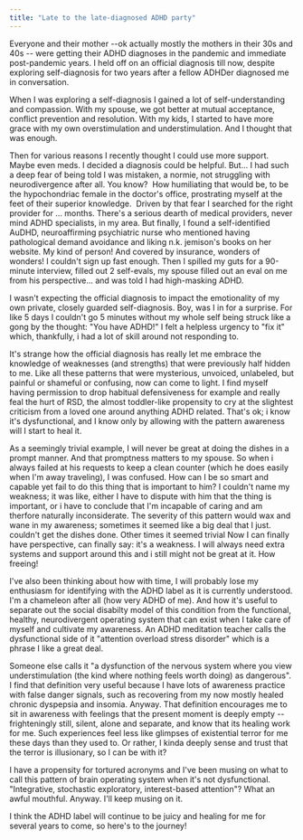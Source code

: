 ```yaml
---
title: "Late to the late-diagnosed ADHD party"
---
```


Everyone and their mother --ok actually mostly the mothers in their 30s and 40s -- were getting their ADHD diagnoses in the pandemic and immediate post-pandemic years. I held off on an official diagnosis till now, despite exploring self-diagnosis for two years after a fellow ADHDer diagnosed me in conversation.

When I was exploring a self-diagnosis I gained a lot of self-understanding and compassion. With my spouse, we got better at mutual acceptance, conflict prevention and resolution. With my kids, I started to have more grace with my own overstimulation and understimulation.  And I thought that was enough. 

Then for various reasons I recently thought I could use more support. Maybe even meds. I decided a diagnosis could be helpful. But... I had such a deep fear of being told I was mistaken, a normie, not struggling with neurodivergence after all. You know?  How humiliating that would be, to be the hypochondriac female in the doctor's office, prostrating myself at the feet of their superior knowledge.  Driven by that fear I searched for the right provider for ... months. There's a serious dearth of medical providers, never mind ADHD specialists, in my area. But finally, I found a self-identified AuDHD, neuroaffirming psychiatric nurse who mentioned having pathological demand avoidance and liking n.k. jemison's books on her website. My kind of person! And covered by insurance, wonders of wonders! I couldn't sign up fast enough. Then I spilled my guts for a 90-minute interview, filled out 2 self-evals, my spouse filled out an eval on me from his perspective... and was told I had high-masking ADHD. 

I wasn't expecting the official diagnosis to impact the emotionality of my own private, closely guarded self-diagnosis. Boy, was I in for a surprise. For like 5 days I couldn't go 5 minutes without my whole self being struck like a gong by the thought: "You have ADHD!" I felt a helpless urgency to "fix it" which, thankfully, i had a lot of skill around not responding to.

It's strange how the official diagnosis has really let me embrace the knowledge of weaknesses (and strengths) that were previously half hidden to me. Like all these patterns that were mysterious, unvoiced, unlabeled, but painful or shameful or confusing, now can come to light. I find myself having permission to drop habitual defensiveness for example and really feal the hurt of RSD, the almost toddler-like propensity to cry at the slightest criticism from a loved one around anything ADHD related. That's ok; i know it's dysfunctional, and I know only by allowing with the pattern awareness will I start to heal it.

As a seemingly trivial example, I will never be great at doing the dishes in a prompt manner. And that promptness matters to my spouse. So when i always failed at his requests to keep a clean counter (which he does easily when I'm away traveling), I was confused. How can I be so smart and capable yet fail to do this thing that is important to him? I couldn't name my weakness; it was like, either I have to dispute with him that the thing is important, or i have to conclude that I'm incapable of  caring and am therfore naturally inconsiderate. The severity of this pattern would wax and wane in my awareness; sometimes it seemed like a big deal that I just. couldn't get the dishes done. Other times it seemed trivial Now I can finally have perspective, can finally say: it's a weakness. I will always need extra systems and support around this and i still might not be great at it. How freeing!

I've also been thinking about how with time, I will probably lose my enthusiasm for identifying with the ADHD label as it is currently understood. I'm a chameleon after all (how very ADHD of me). And how it's useful to separate out the social disabilty model of this condition from the functional, healthy, neurodivergent operating system that can exist when I take care of myself and cultivate my awareness. An ADHD meditation teacher calls the dysfunctional side of it "attention overload stress disorder" which is a phrase I like a great deal. 

Someone else calls it "a dysfunction of the nervous system where you view understimulation (the kind where nothing feels worth doing) as dangerous". I find that definition very useful because I have lots of awareness practice with false danger signals, such as recovering from my now mostly healed chronic dyspepsia and insomia. Anyway. That definition encourages me to sit in awareness with  feelings that the present moment is deeply empty -- frighteningly still, silent, alone and separate, and know that its healing work for me. Such experiences feel less like glimpses of existential terror for me these days than they used to. Or rather, I kinda deeply sense and trust that the terror is illusionary, so I can be with it?

I have a propensity for tortured acronyms and I've been musing on what to call this pattern of brain operating system when it's not dysfunctional. "Integrative, stochastic exploratory, interest-based attention"? What an awful mouthful. Anyway. I'll keep musing on it. 

I think the ADHD label will continue  to be juicy and healing for me for several years to come, so here's to the journey! 
